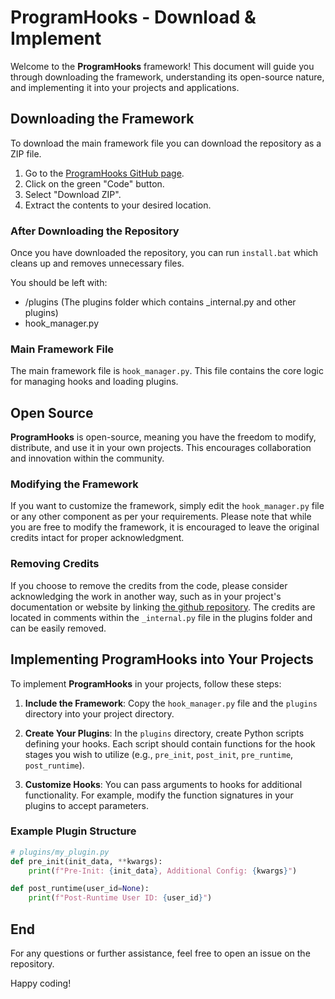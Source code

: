 # ProgramHooks - Download & Implement

Welcome to the **ProgramHooks** framework! This document will guide you through downloading the framework, understanding its open-source nature, and implementing it into your projects and applications.

## Downloading the Framework

To download the main framework file you can download the repository as a ZIP file.

1. Go to the [ProgramHooks GitHub page](https://github.com/ftnick/ProgramHooks).
2. Click on the green "Code" button.
3. Select "Download ZIP".
4. Extract the contents to your desired location.

### After Downloading the Repository

Once you have downloaded the repository, you can run `install.bat` which cleans up and removes unnecessary files. 

You should be left with:
- /plugins (The plugins folder which contains _internal.py and other plugins)
- hook_manager.py

### Main Framework File

The main framework file is `hook_manager.py`. This file contains the core logic for managing hooks and loading plugins.

## Open Source

**ProgramHooks** is open-source, meaning you have the freedom to modify, distribute, and use it in your own projects. This encourages collaboration and innovation within the community.

### Modifying the Framework

If you want to customize the framework, simply edit the `hook_manager.py` file or any other component as per your requirements. Please note that while you are free to modify the framework, it is encouraged to leave the original credits intact for proper acknowledgment.

### Removing Credits

If you choose to remove the credits from the code, please consider acknowledging the work in another way, such as in your project's documentation or website by linking [the github repository](https://github.com/ftnick/ProgramHooks). The credits are located in comments within the `_internal.py` file in the plugins folder and can be easily removed.

## Implementing ProgramHooks into Your Projects

To implement **ProgramHooks** in your projects, follow these steps:

1. **Include the Framework**: Copy the `hook_manager.py` file and the `plugins` directory into your project directory.

2. **Create Your Plugins**: In the `plugins` directory, create Python scripts defining your hooks. Each script should contain functions for the hook stages you wish to utilize (e.g., `pre_init`, `post_init`, `pre_runtime`, `post_runtime`).

3. **Customize Hooks**: You can pass arguments to hooks for additional functionality. For example, modify the function signatures in your plugins to accept parameters.

### Example Plugin Structure

```python
# plugins/my_plugin.py
def pre_init(init_data, **kwargs):
    print(f"Pre-Init: {init_data}, Additional Config: {kwargs}")

def post_runtime(user_id=None):
    print(f"Post-Runtime User ID: {user_id}")
```

## End

For any questions or further assistance, feel free to open an issue on the repository.

Happy coding!
